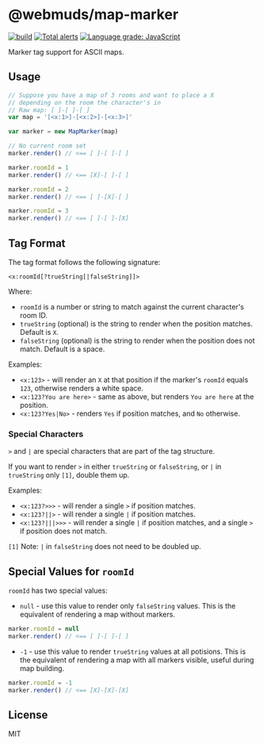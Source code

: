 # @webmuds/map-marker

[![build](https://github.com/webmuds/map-marker-js/actions/workflows/node.js.yml/badge.svg)](https://github.com/webmuds/map-marker-js/actions/workflows/node.js.yml) [![Total alerts](https://img.shields.io/lgtm/alerts/g/webmuds/map-marker-js.svg)](https://lgtm.com/projects/g/webmuds/map-marker-js/alerts/) [![Language grade: JavaScript](https://img.shields.io/lgtm/grade/javascript/g/webmuds/map-marker-js.svg)](https://lgtm.com/projects/g/webmuds/map-marker-js/context:javascript)

Marker tag support for ASCII maps.

## Usage

```js
// Suppose you have a map of 3 rooms and want to place a X
// depending on the room the character's in
// Raw map: [ ]-[ ]-[ ]
var map = '[<x:1>]-[<x:2>]-[<x:3>]'

var marker = new MapMarker(map)

// No current room set
marker.render() // <== [ ]-[ ]-[ ]

marker.roomId = 1
marker.render() // <== [X]-[ ]-[ ]

marker.roomId = 2
marker.render() // <== [ ]-[X]-[ ]

marker.roomId = 3
marker.render() // <== [ ]-[ ]-[X]
```

## Tag Format

The tag format follows the following signature:

```
<x:roomId[?trueString[|falseString]]>
```

Where:

* `roomId` is a number or string to match against the current character's room ID.
* `trueString` (optional) is the string to render when the position matches. Default is `X`.
* `falseString` (optional) is the string to render when the position does not match. Default is a space.

Examples:

* `<x:123>` - will render an `X` at that position if the marker's `roomId` equals `123`, otherwise renders a white space.
* `<x:123?You are here>` - same as above, but renders `You are here` at the position.
* `<x:123?Yes|No>` - renders `Yes` if position matches, and `No` otherwise.

### Special Characters

`>` and `|` are special characters that are part of the tag structure. 

If you want to render `>` in either `trueString` or `falseString`, or `|` in `trueString` only `[1]`, double them up.

Examples:

* `<x:123?>>>` - will render a single `>` if position matches.
* `<x:123?||>` - will render a single `|` if position matches.
* `<x:123?|||>>>` - will render a single `|` if position matches, and a single `>` if position does not match.

`[1]` Note: `|` in `falseString` does not need to be doubled up.

## Special Values for `roomId`

`roomId` has two special values:

* `null` - use this value to render only `falseString` values. This is the equivalent of rendering a map without markers.
```js
marker.roomId = null
marker.render() // <== [ ]-[ ]-[ ]
```

* `-1` - use this value to render `trueString` values at all potisions. This is the equivalent of rendering a map with all markers visible, useful during map building.
```js
marker.roomId = -1
marker.render() // <== [X]-[X]-[X]
```

## License

MIT
